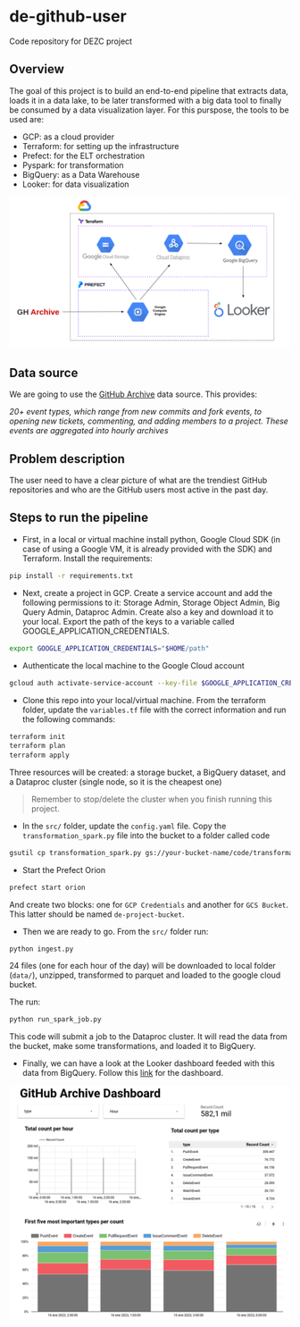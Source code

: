 # de-github-user
Code repository for DEZC project

## Overview
The goal of this project is to build an end-to-end pipeline that extracts data, loads it in a data lake, to be later transformed with a big data tool to finally be consumed by a data visualization layer. For this purspose, the tools to be used are:
- GCP: as a cloud provider
- Terraform: for setting up the infrastructure
- Prefect: for the ELT orchestration
- Pyspark: for transformation
- BigQuery: as a Data Warehouse
- Looker: for data visualization

![architecture](images/architecture.png)

## Data source
We are going to use the [GitHub Archive](https://www.gharchive.org/) data source. This provides:

*20+ event types, which range from new commits and fork events, to opening new tickets, commenting, and adding members to a project. These events are aggregated into hourly archives*

## Problem description
The user need to have a clear picture of what are the trendiest GitHub repositories and who are the GitHub users most active in the past day.

## Steps to run the pipeline

- First, in a local or virtual machine install python, Google Cloud SDK (in case of using a Google VM, it is already provided with the SDK) and Terraform. Install the requirements:

```bash
pip install -r requirements.txt
```

- Next, create a project in GCP. Create a service account and add the following permissions to it: Storage Admin, Storage Object Admin, Big Query Admin, Dataproc Admin. Create also a key and download it to your local. Export the path of the keys to a variable called GOOGLE_APPLICATION_CREDENTIALS.

```bash
export GOOGLE_APPLICATION_CREDENTIALS="$HOME/path"
```

- Authenticate the local machine to the Google Cloud account

```bash
gcloud auth activate-service-account --key-file $GOOGLE_APPLICATION_CREDENTIALS
```

- Clone this repo into your local/virtual machine. From the terraform folder, update the `variables.tf` file with the correct information and run the following commands:

```bash
terraform init
terraform plan 
terraform apply
```

Three resources will be created: a storage bucket, a BigQuery dataset, and a Dataproc cluster (single node, so it is the cheapest one)

> Remember to stop/delete the cluster when you finish running this project.

- In the `src/` folder, update the `config.yaml` file. Copy the `transformation_spark.py` file into the bucket to a folder called code

```bash
gsutil cp transformation_spark.py gs://your-bucket-name/code/transformation_spark.py
```

- Start the Prefect Orion

```bash
prefect start orion
```

And create two blocks: one for `GCP Credentials` and another for `GCS Bucket`. This latter should be named `de-project-bucket`.

- Then we are ready to go. From the `src/` folder run:

```
python ingest.py
```

24 files (one for each hour of the day) will be downloaded to local folder (`data/`), unzipped, transformed to parquet and loaded to the google cloud bucket.

The run:
```bash
python run_spark_job.py
```

This code will submit a job to the Dataproc cluster. It will read the data from the bucket, make some transformations, and loaded it to BigQuery.

- Finally, we can have a look at the Looker dashboard feeded with this data from BigQuery. Follow this [link](https://lookerstudio.google.com/reporting/72f3155c-aab3-48bb-9018-4143560836a0) for the dashboard.

![dashboard](images/dashboard.png)

